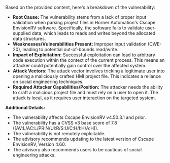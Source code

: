 Based on the provided content, here's a breakdown of the vulnerability:

*   **Root Cause:** The vulnerability stems from a lack of proper input validation when parsing project files in Horner Automation's Cscape EnvisionRV software. Specifically, the software fails to validate user-supplied data, which leads to reads and writes beyond the allocated data structures.
*   **Weaknesses/Vulnerabilities Present:** Improper input validation (CWE-20), leading to potential out-of-bounds read/write.
*   **Impact of Exploitation:** Successful exploitation can lead to arbitrary code execution within the context of the current process. This means an attacker could potentially gain control over the affected system.
*  **Attack Vectors:** The attack vector involves tricking a legitimate user into opening a maliciously crafted HMI project file. This indicates a reliance on social engineering techniques.
*  **Required Attacker Capabilities/Position:** The attacker needs the ability to craft a malicious project file and must rely on a user to open it. The attack is local, as it requires user interaction on the targeted system.

**Additional Details:**

*   The vulnerability affects Cscape EnvisionRV v4.50.3.1 and prior.
*   The vulnerability has a CVSS v3 base score of 7.8 ([AV:L/AC:L/PR:N/UI:R/S:U/C:H/I:H/A:H]).
*   The vulnerability is not remotely exploitable.
*   The advisory recommends updating to the latest version of Cscape EnvisionRV, Version 4.60.
*   The advisory also recommends users to be cautious of social engineering attacks.